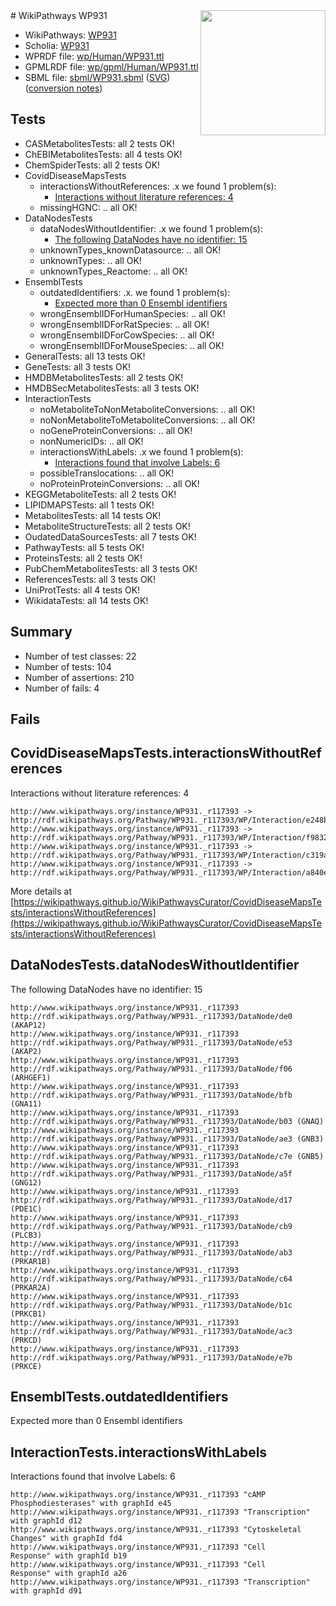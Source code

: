 <img style="float: right; width: 200px" src="../logo.png" />
# WikiPathways WP931

* WikiPathways: [WP931](https://identifiers.org/wikipathways:WP931)
* Scholia: [WP931](https://scholia.toolforge.org/wikipathways/WP931)
* WPRDF file: [wp/Human/WP931.ttl](../wp/Human/WP931.ttl)
* GPMLRDF file: [wp/gpml/Human/WP931.ttl](../wp/gpml/Human/WP931.ttl)
* SBML file: [sbml/WP931.sbml](../sbml/WP931.sbml) ([SVG](../sbml/WP931.svg)) ([conversion notes](../sbml/WP931.txt))

## Tests
* CASMetabolitesTests: all 2 tests OK!
* ChEBIMetabolitesTests: all 4 tests OK!
* ChemSpiderTests: all 2 tests OK!
* CovidDiseaseMapsTests
    * interactionsWithoutReferences: .x we found 1 problem(s):
        * [Interactions without literature references: 4](#2e295932)
    * missingHGNC: .. all OK!
* DataNodesTests
    * dataNodesWithoutIdentifier: .x we found 1 problem(s):
        * [The following DataNodes have no identifier: 15](#8792c495)
    * unknownTypes_knownDatasource: .. all OK!
    * unknownTypes: .. all OK!
    * unknownTypes_Reactome: .. all OK!
* EnsemblTests
    * outdatedIdentifiers: .x. we found 1 problem(s):
        * [Expected more than 0 Ensembl identifiers](#f44398b7)
    * wrongEnsemblIDForHumanSpecies: .. all OK!
    * wrongEnsemblIDForRatSpecies: .. all OK!
    * wrongEnsemblIDForCowSpecies: .. all OK!
    * wrongEnsemblIDForMouseSpecies: .. all OK!
* GeneralTests: all 13 tests OK!
* GeneTests: all 3 tests OK!
* HMDBMetabolitesTests: all 2 tests OK!
* HMDBSecMetabolitesTests: all 3 tests OK!
* InteractionTests
    * noMetaboliteToNonMetaboliteConversions: .. all OK!
    * noNonMetaboliteToMetaboliteConversions: .. all OK!
    * noGeneProteinConversions: .. all OK!
    * nonNumericIDs: .. all OK!
    * interactionsWithLabels: .x we found 1 problem(s):
        * [Interactions found that involve Labels: 6](#630d267d)
    * possibleTranslocations: .. all OK!
    * noProteinProteinConversions: .. all OK!
* KEGGMetaboliteTests: all 2 tests OK!
* LIPIDMAPSTests: all 1 tests OK!
* MetabolitesTests: all 14 tests OK!
* MetaboliteStructureTests: all 2 tests OK!
* OudatedDataSourcesTests: all 7 tests OK!
* PathwayTests: all 5 tests OK!
* ProteinsTests: all 2 tests OK!
* PubChemMetabolitesTests: all 3 tests OK!
* ReferencesTests: all 3 tests OK!
* UniProtTests: all 4 tests OK!
* WikidataTests: all 14 tests OK!


## Summary

* Number of test classes: 22
* Number of tests: 104
* Number of assertions: 210
* Number of fails: 4

## Fails

<a name="2e295932" />

## CovidDiseaseMapsTests.interactionsWithoutReferences

Interactions without literature references: 4
```
http://www.wikipathways.org/instance/WP931._r117393 -> http://rdf.wikipathways.org/Pathway/WP931._r117393/WP/Interaction/e248b
http://www.wikipathways.org/instance/WP931._r117393 -> http://rdf.wikipathways.org/Pathway/WP931._r117393/WP/Interaction/f9832
http://www.wikipathways.org/instance/WP931._r117393 -> http://rdf.wikipathways.org/Pathway/WP931._r117393/WP/Interaction/c319a
http://www.wikipathways.org/instance/WP931._r117393 -> http://rdf.wikipathways.org/Pathway/WP931._r117393/WP/Interaction/a840e
```

More details at [https://wikipathways.github.io/WikiPathwaysCurator/CovidDiseaseMapsTests/interactionsWithoutReferences](https://wikipathways.github.io/WikiPathwaysCurator/CovidDiseaseMapsTests/interactionsWithoutReferences)

<a name="8792c495" />

## DataNodesTests.dataNodesWithoutIdentifier

The following DataNodes have no identifier: 15
```
http://www.wikipathways.org/instance/WP931._r117393 http://rdf.wikipathways.org/Pathway/WP931._r117393/DataNode/de0 (AKAP12)
http://www.wikipathways.org/instance/WP931._r117393 http://rdf.wikipathways.org/Pathway/WP931._r117393/DataNode/e53 (AKAP2)
http://www.wikipathways.org/instance/WP931._r117393 http://rdf.wikipathways.org/Pathway/WP931._r117393/DataNode/f06 (ARHGEF1)
http://www.wikipathways.org/instance/WP931._r117393 http://rdf.wikipathways.org/Pathway/WP931._r117393/DataNode/bfb (GNA11)
http://www.wikipathways.org/instance/WP931._r117393 http://rdf.wikipathways.org/Pathway/WP931._r117393/DataNode/b03 (GNAQ)
http://www.wikipathways.org/instance/WP931._r117393 http://rdf.wikipathways.org/Pathway/WP931._r117393/DataNode/ae3 (GNB3)
http://www.wikipathways.org/instance/WP931._r117393 http://rdf.wikipathways.org/Pathway/WP931._r117393/DataNode/c7e (GNB5)
http://www.wikipathways.org/instance/WP931._r117393 http://rdf.wikipathways.org/Pathway/WP931._r117393/DataNode/a5f (GNG12)
http://www.wikipathways.org/instance/WP931._r117393 http://rdf.wikipathways.org/Pathway/WP931._r117393/DataNode/d17 (PDE1C)
http://www.wikipathways.org/instance/WP931._r117393 http://rdf.wikipathways.org/Pathway/WP931._r117393/DataNode/cb9 (PLCB3)
http://www.wikipathways.org/instance/WP931._r117393 http://rdf.wikipathways.org/Pathway/WP931._r117393/DataNode/ab3 (PRKAR1B)
http://www.wikipathways.org/instance/WP931._r117393 http://rdf.wikipathways.org/Pathway/WP931._r117393/DataNode/c64 (PRKAR2A)
http://www.wikipathways.org/instance/WP931._r117393 http://rdf.wikipathways.org/Pathway/WP931._r117393/DataNode/b1c (PRKCB1)
http://www.wikipathways.org/instance/WP931._r117393 http://rdf.wikipathways.org/Pathway/WP931._r117393/DataNode/ac3 (PRKCD)
http://www.wikipathways.org/instance/WP931._r117393 http://rdf.wikipathways.org/Pathway/WP931._r117393/DataNode/e7b (PRKCE)
```

<a name="f44398b7" />

## EnsemblTests.outdatedIdentifiers

Expected more than 0 Ensembl identifiers
<a name="630d267d" />

## InteractionTests.interactionsWithLabels

Interactions found that involve Labels: 6
```
http://www.wikipathways.org/instance/WP931._r117393 "cAMP
Phosphodiesterases" with graphId e45
http://www.wikipathways.org/instance/WP931._r117393 "Transcription" with graphId d12
http://www.wikipathways.org/instance/WP931._r117393 "Cytoskeletal
Changes" with graphId fd4
http://www.wikipathways.org/instance/WP931._r117393 "Cell
Response" with graphId b19
http://www.wikipathways.org/instance/WP931._r117393 "Cell
Response" with graphId a26
http://www.wikipathways.org/instance/WP931._r117393 "Transcription" with graphId d91
```

